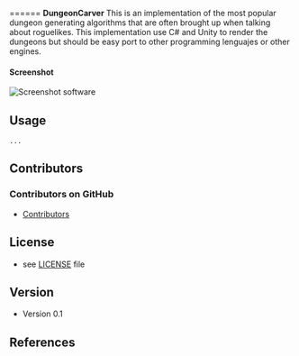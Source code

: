 ======
**DungeonCarver** This is an implementation of the most popular dungeon generating algorithms that are often brought 
up when talking about roguelikes. This implementation use C# and Unity to render the dungeons but should be easy port to other programming 
lenguajes or other engines.

#### Screenshot
![Screenshot software](http://url/screenshot-software.png "screenshot software")

## Usage
```$ git clone https://github.com/Fixtone/DungeonCarver.git
...
```
## Contributors

### Contributors on GitHub
* [Contributors](https://github.com/Fixtone/DungeonCarver/graphs/contributors)



## License 
* see [LICENSE](https://github.com/Fixtone/DungeonCarver/blob/master/LICENSE.md) file

## Version 
* Version 0.1

## References
